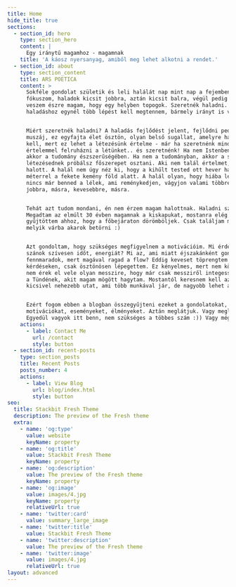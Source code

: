 ```yaml
---
title: Home
hide_title: true
sections:
  - section_id: hero
    type: section_hero
    content: |
      Egy iránytű magamhoz - magamnak
    title: 'A káosz nyersanyag, amiből meg lehet alkotni a rendet.'
  - section_id: about
    type: section_content
    title: ARS POETICA
    content: >
      Sokféle gondolat születik és leli halálát nap mint nap a fejemben. Nincs
      fókuszom, haladok kicsit jobbra, aztán kicsit balra, végül pedig azon
      veszem észre magam, hogy egy helyben topogok. Szeretnék haladni. A
      haladáshoz egynél több lépést kell megtennem, bármely irányt is választom.


      Miért szeretnék haladni? A haladás fejlődést jelent, fejlődni pedig
      muszáj, ez egyfajta élet ösztön, olyan belső sugallat, amelyre hallgatni
      kell, mert ez lehet a létezésünk értelme - már ha szeretnénk mindenképp
      értelemmel felruházni a létünket.. és szeretnénk! Ha nem Istenben hiszel,
      akkor a tudomány észszerűségében. Ha nem a tudományban, akkor a saját
      létezésednek próbálsz főszerepet osztani. Aki nem talál értelmet, az
      halott. A halál nem úgy néz ki, hogy a kihűlt tested ott hever három
      méterrel a fekete kemény föld alatt. A halál olyan, hogy hiába lélekzel,
      nincs már benned a lélek, ami reménykedjen, vágyjon valami többre, másra,
      jobbra, másra, kevesebbre, másra.


      Tehát azt tudom mondani, én nem érzem magam halottnak. Haladni szeretnék.
      Megadtam az elmúlt 30 évben magamnak a kiskapukat, mostanra elég erőt
      gyűjtöttem ahhoz, hogy a főbejáraton dörömböljek. Csak találjam meg,
      melyik várba akarok betörni :)


      Azt gondoltam, hogy szükséges megfigyelnem a motivációim. Mi érdekel? Mire
      szánok szívesen időt, energiát? Mi az, ami miatt éjszakánként gond nélkül
      fennmaradok, mert magával ragad a flow? Eddig keveset töprengtem ezeken a
      kérdéseken, csak ösztönösen lépegettem. Ez kényelmes, mert nem kötelez, de
      nem érek el vele olyan messzire, hogy már csak messziről integessek annak
      a Tündének, akit magam mögött hagytam. Mostantól keresnem kell az egy
      kicsivel nehezebb utat, ami több munkával jár, de nagyobb lehet a jutalom.


      Ezért fogom ebben a blogban összegyűjteni ezeket a gondolatokat,
      motivációkat, eseményeket, élményeket. Aztán meglátjuk. Vagy meglátom.
      Egyedül vagyok itt benn, nem szükséges a többes szám :)) Vagy mégsem?
    actions:
      - label: Contact Me
        url: /contact
        style: button
  - section_id: recent-posts
    type: section_posts
    title: Recent Posts
    posts_number: 4
    actions:
      - label: View Blog
        url: blog/index.html
        style: button
seo:
  title: Stackbit Fresh Theme
  description: The preview of the Fresh theme
  extra:
    - name: 'og:type'
      value: website
      keyName: property
    - name: 'og:title'
      value: Stackbit Fresh Theme
      keyName: property
    - name: 'og:description'
      value: The preview of the Fresh theme
      keyName: property
    - name: 'og:image'
      value: images/4.jpg
      keyName: property
      relativeUrl: true
    - name: 'twitter:card'
      value: summary_large_image
    - name: 'twitter:title'
      value: Stackbit Fresh Theme
    - name: 'twitter:description'
      value: The preview of the Fresh theme
    - name: 'twitter:image'
      value: images/4.jpg
      relativeUrl: true
layout: advanced
---
```

